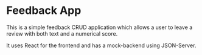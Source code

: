 # Feedback App

This is a simple feedback CRUD application which allows a user to leave a review with both text and a numerical score.

It uses React for the frontend and has a mock-backend using JSON-Server.
